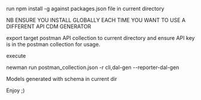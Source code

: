 run npm install -g  against packages.json file in current directory 

NB ENSURE YOU INSTALL GLOBALLY EACH TIME YOU WANT TO USE A DIFFERENT API CDM GENERATOR

export target postman API collection to current directory and ensure API key is in the postman collection for usage.

execute

newman run postman_collection.json -r cli,dal-gen --reporter-dal-gen

Models generated with schema in current dir

Enjoy ;)